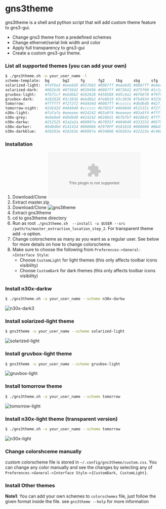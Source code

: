		
# gns3theme

gns3theme is a shell and  python script that will add custom theme feature to gns3-gui. 
- Change gns3 theme from a predefined schemes 
- Change ethernet/serial link width and color
- Apply full transparency to gns3-gui
- Create a custom gns3-gui theme.

### List all supported themes (you can add your own)
```sh
$ ./gns3theme.sh -u your_user_name -l
scheme-template:  bg      bg2     fg      fg2     tbg     sbg     sfg     bbg     bfg     lc      lw  gc        color
solarized-light:  #fdf6e3 #eee8d5 #657b83 #0087ff #eee8d5 #0087ff #e4e4e4 #d70000 #1d2021 #657b83 1.2 #e6e6e6   light
solarized-dark:   #002b36 #073642 #839496 #0087ff #073642 #d75f00 #1c1c1c #8a8a8a #1d2021 #839496 1.2 #003d4d   dark
gruvbox-light:    #fbf1c7 #ebdbb2 #282828 #458588 #d5c4a1 #076678 #f9f5d7 #cc241d #3c3836 #282828 1.2 #d9d9d9   light
gruvbox-dark:     #282828 #3c3836 #ebdbb2 #fe8019 #3c3836 #fb4934 #32302f #458588 #1d2021 #ebdbb2 1.2 #404040   dark
tomorrow:         #ffffff #f2f2f2 #4d4d4d #0087ff #cccccc #d6d6d6 #4271ae #3e999f #ffffff #4d4d4d 1.2 #e6e6e6   light
tomorrow-night:   #2d2d2d #404040 #cccccc #b7855f #404040 #515151 #f2777a #f2777a #303030 #cccccc 1.2 #404040   dark
n30x-light:       #fafafa #eeeeee #424242 #03a9f4 #eeeeee #03a9f4 #ffffff #e91e63 #1a1a1a #424242 1.2 #e6e6e6   light
n30x-grey:        #e0e0e0 #d9d9d9 #424242 #0288d1 #bfbfbf #0288d1 #ffffff #c4c4c4 #000000 #424242 1.2 #cccccc   light
n30x-darkw:       #252525 #2a2a2a #00997a #b7855f #404040 #323232 #9575cd #c2185b #1a1a1a #939393 1.2 #323232   dark
n30x-darker:      #0d0d0d #141414 #008066 #2979FF #181818 #000000 #BA4551 #161616 #b3b3b3 #008066 1.2 #181818   dark
n30x-darkblue:    #28283e #26263e #00997a #934806 #20203a #22223e #c46008 #24243e #00997a #939393 1.2 #32324e   dark
```
### Installation
1. Download/Clone ![gns3-gui](https://github.com/GNS3/gns3-gui/archive/master.zip)
2. Extract master.zip
3. Download/Clone ![gns3theme](https://github.com/n3oxmind/gns3theme/tree/master)
4. Extract gns3theme
3. cd to gns3theme directory
4. Run as root `./gns3theme.sh  --install -u $USER --src /path/to/master_extraction_location_step_2`. For transparent theme add -o option.
5. Change colorscheme as many as you want as a regular user. See below for more details on how to change colorscheme.
6. Make sure to choose the following from `Preferences->General->Interface Style`:
	* Choose `CustomLight` for light themes (this only affects toolbar icons visibility)
	* Choose `CustomDark` for dark themes	(this only affects toolbar icons visibility)


### Install n30x-darkw
```sh
$ ./gns3theme.sh -u your_user_name --scheme n30x-darkw
```
![n30x-dark3](https://user-images.githubusercontent.com/10103340/44069564-3681323a-9f34-11e8-9f6c-7d458b0298bf.png)

### Install solarized-light theme
```sh
$ gns3theme -u your_user_name --scheme solarized-light
```
![solarized-light](https://user-images.githubusercontent.com/10103340/44070067-9d04544a-9f36-11e8-9793-e73522e9002b.png)

### Install gruvbox-light theme
```sh
$ gns3theme -u your_user_name --scheme gruvbox-light
```
![gruvbox-light](https://user-images.githubusercontent.com/10103340/44069710-e9138df8-9f34-11e8-889b-f33b81c9c180.png)

### Install tomorrow  theme
```sh
$ ./gns3theme.sh -u your_user_name --scheme tomorrow 
```
![tomorrow-light](https://user-images.githubusercontent.com/10103340/44069498-f4c867aa-9f33-11e8-8ca1-82a26cca134e.png)


### Install n30x-light theme (transparent version)
```sh
$ ./gns3theme.sh -u your_user_name --scheme tomorrow 
```
![n30x-light](https://user-images.githubusercontent.com/10103340/44069475-d54f28be-9f33-11e8-8a0e-f1fc3bf889c1.png)


### Change colorshceme manually
custom colorscheme file is stored in `~/.config/gns3theme/custom.css`. You can change any color manually and see the changes by selecting any of `Preferences->General->Interface Style->{CustomDark, CustomLight}`.

### Install Other themes
**Note1**: You can add your own schemes to `colorschemes` file, just follow the given format inside the file.
see `gns3theme --help` for more information
